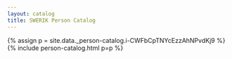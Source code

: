 ```yaml
---
layout: catalog
title: SWERIK Person Catalog
---
```

{% assign p = site.data._person-catalog.i-CWFbCpTNYcEzzAhNPvdKj9 %}
{% include person-catalog.html p=p %}

